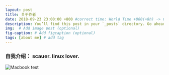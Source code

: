 ```yaml
---
layout: post
title: 关于作者
date: 2018-09-23 23:00:00 +800 #correct time: World Time +800(+8h) -> China, +300 -> USA
description: You’ll find this post in your `_posts` directory. Go ahead and edit it and re-build the site to see your changes. # Add post description (optional)
img:  # Add image post (optional)
fig-caption: # Add figcaption (optional)
tags: [about me] # add tag
---
```


###  自我介绍：     scauer.  linux lover.
![Macbook]({{site.baseurl}}/assets/img/mac.jpg)
test